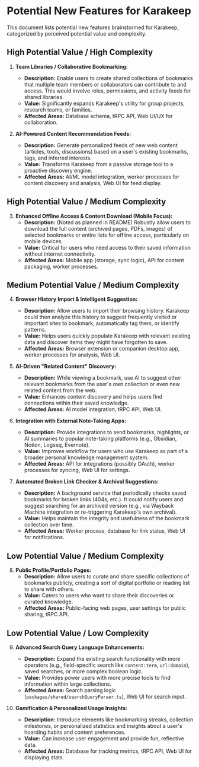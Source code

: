 # Potential New Features for Karakeep

This document lists potential new features brainstormed for Karakeep, categorized by perceived potential value and complexity.

## High Potential Value / High Complexity

1.  **Team Libraries / Collaborative Bookmarking:**
    *   **Description:** Enable users to create shared collections of bookmarks that multiple team members or collaborators can contribute to and access. This would involve roles, permissions, and activity feeds for shared libraries.
    *   **Value:** Significantly expands Karakeep's utility for group projects, research teams, or families.
    *   **Affected Areas:** Database schema, tRPC API, Web UI/UX for collaboration.

2.  **AI-Powered Content Recommendation Feeds:**
    *   **Description:** Generate personalized feeds of new web content (articles, tools, discussions) based on a user's existing bookmarks, tags, and inferred interests.
    *   **Value:** Transforms Karakeep from a passive storage tool to a proactive discovery engine.
    *   **Affected Areas:** AI/ML model integration, worker processes for content discovery and analysis, Web UI for feed display.

## High Potential Value / Medium Complexity

3.  **Enhanced Offline Access & Content Download (Mobile Focus):**
    *   **Description:** (Noted as planned in README) Robustly allow users to download the full content (archived pages, PDFs, images) of selected bookmarks or entire lists for offline access, particularly on mobile devices.
    *   **Value:** Critical for users who need access to their saved information without internet connectivity.
    *   **Affected Areas:** Mobile app (storage, sync logic), API for content packaging, worker processes.

## Medium Potential Value / Medium Complexity

4.  **Browser History Import & Intelligent Suggestion:**
    *   **Description:** Allow users to import their browsing history. Karakeep could then analyze this history to suggest frequently visited or important sites to bookmark, automatically tag them, or identify patterns.
    *   **Value:** Helps users quickly populate Karakeep with relevant existing data and discover items they might have forgotten to save.
    *   **Affected Areas:** Browser extension or companion desktop app, worker processes for analysis, Web UI.

5.  **AI-Driven "Related Content" Discovery:**
    *   **Description:** While viewing a bookmark, use AI to suggest other relevant bookmarks from the user's own collection or even new related content from the web.
    *   **Value:** Enhances content discovery and helps users find connections within their saved knowledge.
    *   **Affected Areas:** AI model integration, tRPC API, Web UI.

6.  **Integration with External Note-Taking Apps:**
    *   **Description:** Provide integrations to send bookmarks, highlights, or AI summaries to popular note-taking platforms (e.g., Obsidian, Notion, Logseq, Evernote).
    *   **Value:** Improves workflow for users who use Karakeep as part of a broader personal knowledge management system.
    *   **Affected Areas:** API for integrations (possibly OAuth), worker processes for syncing, Web UI for settings.

7.  **Automated Broken Link Checker & Archival Suggestions:**
    *   **Description:** A background service that periodically checks saved bookmarks for broken links (404s, etc.). It could notify users and suggest searching for an archived version (e.g., via Wayback Machine integration or re-triggering Karakeep's own archival).
    *   **Value:** Helps maintain the integrity and usefulness of the bookmark collection over time.
    *   **Affected Areas:** Worker process, database for link status, Web UI for notifications.

## Low Potential Value / Medium Complexity

8.  **Public Profile/Portfolio Pages:**
    *   **Description:** Allow users to curate and share specific collections of bookmarks publicly, creating a sort of digital portfolio or reading list to share with others.
    *   **Value:** Caters to users who want to share their discoveries or curated knowledge.
    *   **Affected Areas:** Public-facing web pages, user settings for public sharing, tRPC API.

## Low Potential Value / Low Complexity

9.  **Advanced Search Query Language Enhancements:**
    *   **Description:** Expand the existing search functionality with more operators (e.g., field-specific search like `content:term`, `url:domain`), saved searches, or more complex boolean logic.
    *   **Value:** Provides power users with more precise tools to find information within large collections.
    *   **Affected Areas:** Search parsing logic (`packages/shared/searchQueryParser.ts`), Web UI for search input.

10. **Gamification & Personalized Usage Insights:**
    *   **Description:** Introduce elements like bookmarking streaks, collection milestones, or personalized statistics and insights about a user's hoarding habits and content preferences.
    *   **Value:** Can increase user engagement and provide fun, reflective data.
    *   **Affected Areas:** Database for tracking metrics, tRPC API, Web UI for displaying stats.
